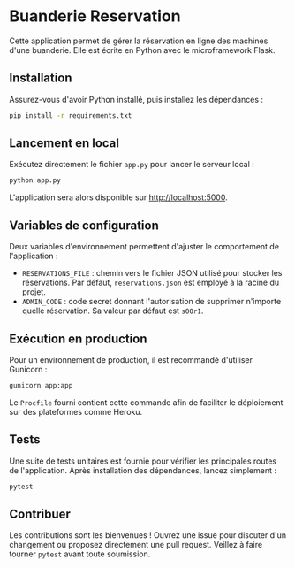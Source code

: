 # Buanderie Reservation

Cette application permet de gérer la réservation en ligne des machines d'une buanderie. Elle est écrite en Python avec le microframework Flask.

## Installation

Assurez-vous d'avoir Python installé, puis installez les dépendances :

```bash
pip install -r requirements.txt
```

## Lancement en local

Exécutez directement le fichier `app.py` pour lancer le serveur local :

```bash
python app.py
```

L'application sera alors disponible sur [http://localhost:5000](http://localhost:5000).

## Variables de configuration

Deux variables d'environnement permettent d'ajuster le comportement de l'application :

- `RESERVATIONS_FILE` : chemin vers le fichier JSON utilisé pour stocker les réservations. Par défaut, `reservations.json` est employé à la racine du projet.
 - `ADMIN_CODE` : code secret donnant l'autorisation de supprimer n'importe quelle réservation. Sa valeur par défaut est `s00r1`.

## Exécution en production

Pour un environnement de production, il est recommandé d'utiliser Gunicorn :

```bash
gunicorn app:app
```

Le `Procfile` fourni contient cette commande afin de faciliter le déploiement sur des plateformes comme Heroku.

## Tests

Une suite de tests unitaires est fournie pour vérifier les principales routes de l'application. Après installation des dépendances, lancez simplement :

```bash
pytest
```

## Contribuer

Les contributions sont les bienvenues ! Ouvrez une issue pour discuter d'un changement ou proposez directement une pull request. Veillez à faire tourner `pytest` avant toute soumission.


